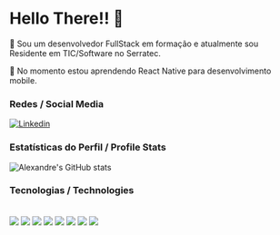 # Hello There!! 👋

🔭 Sou um desenvolvedor FullStack em formação e atualmente sou Residente em TIC/Software no Serratec.

🌱 No momento estou aprendendo React Native para desenvolvimento mobile.

### Redes / Social Media

[![Linkedin](https://img.shields.io/badge/LinkedIn-0077B5?style=for-the-badge&logo=linkedin&logoColor=white)](https://www.linkedin.com/in/alexandre-p-52581b203/)

### Estatísticas do Perfil / Profile Stats
![Alexandre's GitHub stats](https://github-readme-stats.vercel.app/api?username=alexandre-vpacheco&show_icons=true&theme=tokyonight)

### Tecnologias / Technologies

<div style="display: inline_block"><br/>
  <img align="center" src="https://img.shields.io/badge/Java-ED8B00?style=for-the-badge&logo=openjdk&logoColor=white" />

  <img align="center" src="https://img.shields.io/badge/PostgreSQL-316192?style=for-the-badge&logo=postgresql&logoColor=white" />

  <img align="center" src="https://img.shields.io/badge/HTML5-E34F26?style=for-the-badge&logo=html5&logoColor=white" />

  <img align="center" src="https://img.shields.io/badge/CSS3-1572B6?style=for-the-badge&logo=css3&logoColor=white" />

  <img align="center" src="https://img.shields.io/badge/JavaScript-F7DF1E?style=for-the-badge&logo=javascript&logoColor=black" />

  <img align="center" src="https://img.shields.io/badge/Spring-6DB33F?style=for-the-badge&logo=spring&logoColor=white" />

  <img align="center" src="https://img.shields.io/badge/React-20232A?style=for-the-badge&logo=react&logoColor=61DAFB" />
  
  <img align="center" src="https://img.shields.io/badge/React_Native-20232A?style=for-the-badge&logo=react&logoColor=61DAFB" />
  
</div>
